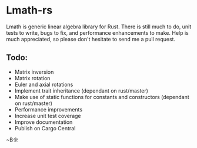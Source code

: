 # Lmath-rs

Lmath is generic linear algebra library for Rust. There is still much to do, unit tests to write, bugs to fix, and performance enhancements to make. Help is much appreciated, so please don't hesitate to send me a pull request.

## Todo:

- Matrix inversion
- Matrix rotation
- Euler and axial rotations
- Implement trait inheritance (dependant on rust/master)
- Make use of static functions for constants and constructors (dependant on rust/master)
- Performance improvements
- Increase unit test coverage
- Improve documentation
- Publish on Cargo Central


~B☼